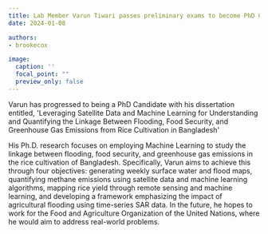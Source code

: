 ```yaml
---
title: Lab Member Varun Tiwari passes preliminary exams to become PhD Candidate
date: 2024-01-08

authors:
- brookecox

image:
  caption: ''
  focal_point: ""
  preview_only: false
---
```


Varun has progressed to being a PhD Candidate with his dissertation entitled, 'Leveraging Satellite Data and Machine Learning for Understanding and Quantifying the Linkage Between Flooding, Food Security, and Greenhouse Gas Emissions from Rice Cultivation in Bangladesh'

<!--more-->

His Ph.D. research focuses on employing Machine Learning to study the linkage between flooding, food security, and greenhouse gas emissions in the rice cultivation of Bangladesh. Specifically, Varun aims to achieve this through four objectives: generating weekly surface water and flood maps, quantifying methane emissions using satellite data and machine learning algorithms, mapping rice yield through remote sensing and machine learning, and developing a framework emphasizing the impact of agricultural flooding using time-series SAR data. In the future, he hopes to work for the Food and Agriculture Organization of the United Nations, where he would aim to address real-world problems.




